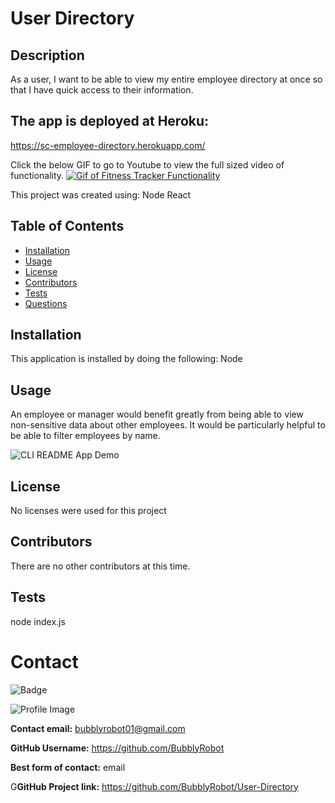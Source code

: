   
  # User Directory
  
## Description
 As a user, I want to be able to view my entire employee directory at once so that I have quick access to their information.
 
 ## The app is deployed at Heroku:
https://sc-employee-directory.herokuapp.com/

 Click the below GIF to go to Youtube to view the full sized video of functionality.
 [![Gif of Fitness Tracker Functionality](./public/Assets/FitnessTracker.gif)](https://youtu.be/9mr98Y2tY8E/link "Link to full sized video")


This project was created using:  Node React 
  
  ## Table of Contents
  - [Installation](#installation)
  - [Usage](#usage)
  - [License](#license)
  - [Contributors](#contributors)
  - [Tests](#tests)
  - [Questions](#Questions)
  ## Installation
  This application is installed by doing the following: Node
  ## Usage
  An employee or manager would benefit greatly from being able to view non-sensitive data about other employees. It would be particularly helpful to be able to filter employees by name.
  
![CLI README App Demo](Assets/utils/CLI-App_Demo.gif)
  ## License
  No licenses were used for this project
  ## Contributors
  There are no other contributors at this time.
  ## Tests
  node index.js
  # Contact
  
![Badge](https://img.shields.io/badge/Github-BubblyRobot-green) 
  
![Profile Image](https://github.com/BubblyRobot.png?size=200)
  
**Contact email:** bubblyrobot01@gmail.com
  
**GitHub Username:**  https://github.com/BubblyRobot
  
**Best form of contact:** email
  
G**GitHub Project link:** https://github.com/BubblyRobot/User-Directory
  
  